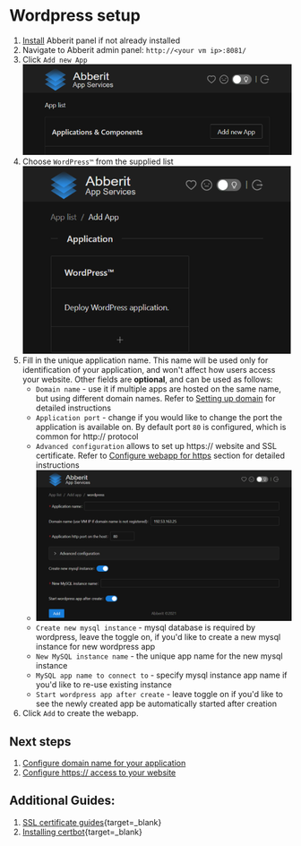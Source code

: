 # Wordpress setup

1. [Install](index.md) Abberit panel if not already installed
2. Navigate to Abberit admin panel: `http://<your vm ip>:8081/`
3. Click `Add new App` ![add new app](img/app-add-new.png)
4. Choose `WordPress™` from the supplied list ![select wordpress](img/app-select-wordpress.png)
5. Fill in the unique application name. This name will be used only for identification of your application, and won't affect how users access your website. Other fields are **optional**, and can be used as follows:
    * `Domain name` - use it if multiple apps are hosted on the same name, but using different domain names. Refer to [Setting up domain](app-domain.md) for detailed instructions
    * `Application port` - change if you would like to change the port the application is available on. By default port `80` is configured, which is common for http:// protocol
    * `Advanced configuration` allows to set up https:// website and SSL certificate. Refer to [Configure webapp for https](app-https.md) section for detailed instructions
    * ![add wordpress](img/app-add-wordpress.png)
    * `Create new mysql instance` - mysql database is required by wordpress, leave the toggle on, if you'd like to create a new mysql instance for new wordpress app
    * `New MySQL instance name` - the unique app name for the new mysql instance
    * `MySQL app name to connect to` - specify mysql instance app name if you'd like to re-use existing instance
    * `Start wordpress app after create` - leave toggle on if you'd like to see the newly created app be automatically started after creation
6. Click `Add` to create the webapp.

## Next steps
1. [Configure domain name for your application](app-domain.md)
2. [Configure https:// access to your website](app-https.md)

## Additional Guides:
1. [SSL certificate guides](https://www.linode.com/docs/guides/security/ssl/){target=_blank}
2. [Installing certbot](https://www.linode.com/docs/guides/how-to-install-certbot-on-ubuntu-18-04/){target=_blank}